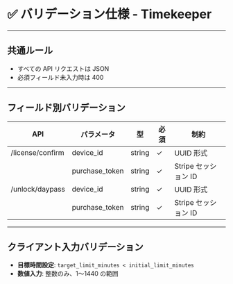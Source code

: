 # ✅ バリデーション仕様 - Timekeeper

---

## 共通ルール

- すべての API リクエストは JSON
- 必須フィールド未入力時は 400

---

## フィールド別バリデーション

|API|パラメータ|型|必須|制約|
|---|---|---|---|---|
|/license/confirm|device_id|string|✓|UUID 形式|
||purchase_token|string|✓|Stripe セッション ID|
|/unlock/daypass|device_id|string|✓|UUID 形式|
||purchase_token|string|✓|Stripe セッション ID|

---

## クライアント入力バリデーション

- **目標時間設定**: `target_limit_minutes < initial_limit_minutes`
- **数値入力**: 整数のみ、1〜1440 の範囲